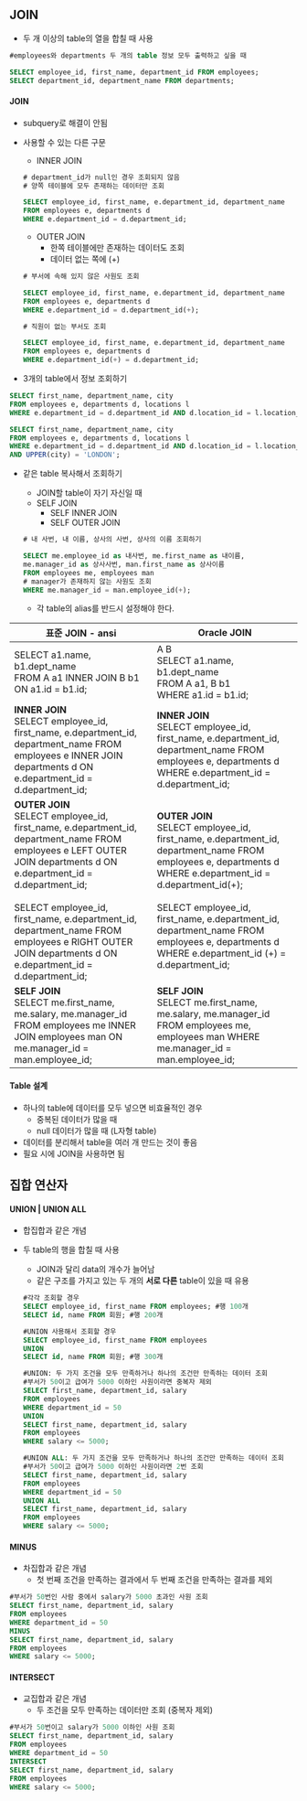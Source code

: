 ## JOIN

* 두 개 이상의 table의 열을 합칠 때 사용

```sql
#employees와 departments 두 개의 table 정보 모두 출력하고 싶을 때

SELECT employee_id, first_name, department_id FROM employees;
SELECT department_id, department_name FROM departments;
```





#### JOIN

* subquery로 해결이 안됨

* 사용할 수 있는 다른 구문

  * INNER JOIN

  ```sql
  # department_id가 null인 경우 조회되지 않음
  # 양쪽 테이블에 모두 존재하는 데이터만 조회
  
  SELECT employee_id, first_name, e.department_id, department_name
  FROM employees e, departments d
  WHERE e.department_id = d.department_id;
  ```

  * OUTER JOIN
    * 한쪽 테이블에만 존재하는 데이터도 조회 
    * 데이터 없는 쪽에 (+)

  ```sql
  # 부서에 속해 있지 않은 사원도 조회
  
  SELECT employee_id, first_name, e.department_id, department_name
  FROM employees e, departments d
  WHERE e.department_id = d.department_id(+);
  ```

  ```sql
  # 직원이 없는 부서도 조회
  
  SELECT employee_id, first_name, e.department_id, department_name
  FROM employees e, departments d
  WHERE e.department_id(+) = d.department_id;
  ```

* 3개의 table에서 정보 조회하기 

```sql
SELECT first_name, department_name, city 
FROM employees e, departments d, locations l 
WHERE e.department_id = d.department_id AND d.location_id = l.location_id;
```

```sql
SELECT first_name, department_name, city 
FROM employees e, departments d, locations l 
WHERE e.department_id = d.department_id AND d.location_id = l.location_id
AND UPPER(city) = 'LONDON';
```

* 같은 table 복사해서 조회하기

  * JOIN할 table이 자기 자신일 때
  * SELF JOIN
    * SELF INNER JOIN
    * SELF OUTER JOIN

  ```sql
  # 내 사번, 내 이름, 상사의 사번, 상사의 이름 조회하기
  
  SELECT me.employee_id as 내사번, me.first_name as 내이름, 
  me.manager_id as 상사사번, man.first_name as 상사이름
  FROM employees me, employees man
  # manager가 존재하지 않는 사원도 조회
  WHERE me.manager_id = man.employee_id(+);
  ```

  * 각 table의 alias를 반드시 설정해야 한다.

| 표준 JOIN - ansi                                             | Oracle JOIN                                                  |
| ------------------------------------------------------------ | ------------------------------------------------------------ |
| SELECT a1.name, b1.dept_name<br />FROM A a1 INNER JOIN B b1<br />ON a1.id = b1.id; | A B<br />SELECT a1.name, b1.dept_name<br />FROM A a1, B b1<br />WHERE a1.id = b1.id; |
| **INNER JOIN**<br />SELECT employee_id, first_name, e.department_id, department_name FROM employees e INNER JOIN departments d ON e.department_id = d.department_id; | **INNER JOIN**<br />SELECT employee_id, first_name, e.department_id, department_name FROM employees e, departments d WHERE e.department_id = d.department_id; |
| **OUTER JOIN**<br />SELECT employee_id, first_name, e.department_id, department_name FROM employees e LEFT OUTER JOIN departments d ON e.department_id = d.department_id;<br /><br />SELECT employee_id, first_name, e.department_id, department_name FROM employees e RIGHT OUTER JOIN departments d ON e.department_id = d.department_id; | **OUTER JOIN**<br />SELECT employee_id, first_name, e.department_id, department_name FROM employees e, departments d WHERE e.department_id = d.department_id(+);<br /><br />SELECT employee_id, first_name, e.department_id, department_name FROM employees e, departments d WHERE e.department_id (+) = d.department_id; |
| **SELF JOIN**<br />SELECT me.first_name, me.salary, me.manager_id FROM employees me INNER JOIN employees man ON me.manager_id = man.employee_id; | **SELF JOIN**<br />SELECT me.first_name, me.salary, me.manager_id FROM employees me, employees man WHERE me.manager_id = man.employee_id; |





#### Table 설계

* 하나의 table에 데이터를 모두 넣으면 비효율적인 경우
  * 중복된 데이터가 많을 때
  * null 데이터가 많을 때 (L자형 table)
* 데이터를 분리해서 table을 여러 개 만드는 것이 좋음
* 필요 시에 JOIN을 사용하면 됨





## 집합 연산자





#### UNION | UNION ALL

* 합집합과 같은 개념

* 두 table의 행을 합칠 때 사용 

  * JOIN과 달리 data의 개수가 늘어남
  * 같은 구조를 가지고 있는 두 개의 **서로 다른** table이 있을 때 유용

  ```sql
  #각각 조회할 경우
  SELECT employee_id, first_name FROM employees; #행 100개
  SELECT id, name FROM 회원; #행 200개
  
  #UNION 사용해서 조회할 경우
  SELECT employee_id, first_name FROM employees
  UNION
  SELECT id, name FROM 회원; #행 300개
  
  #UNION: 두 가지 조건을 모두 만족하거나 하나의 조건만 만족하는 데이터 조회
  #부서가 50이고 급여가 5000 이하인 사원이라면 중복자 제외
  SELECT first_name, department_id, salary
  FROM employees
  WHERE department_id = 50
  UNION
  SELECT first_name, department_id, salary
  FROM employees
  WHERE salary <= 5000;
  
  #UNION ALL: 두 가지 조건을 모두 만족하거나 하나의 조건만 만족하는 데이터 조회
  #부서가 50이고 급여가 5000 이하인 사원이라면 2번 조회
  SELECT first_name, department_id, salary
  FROM employees
  WHERE department_id = 50
  UNION ALL 
  SELECT first_name, department_id, salary
  FROM employees
  WHERE salary <= 5000;
  ```





#### MINUS

* 차집합과 같은 개념
  * 첫 번째 조건을 만족하는 결과에서 두 번째 조건을 만족하는 결과를 제외

```sql
#부서가 50번인 사람 중에서 salary가 5000 초과인 사원 조회
SELECT first_name, department_id, salary
FROM employees
WHERE department_id = 50
MINUS 
SELECT first_name, department_id, salary
FROM employees
WHERE salary <= 5000;
```





#### INTERSECT

* 교집합과 같은 개념
  * 두 조건을 모두 만족하는 데이터만 조회 (중복자 제외)

```sql
#부서가 50번이고 salary가 5000 이하인 사원 조회
SELECT first_name, department_id, salary
FROM employees
WHERE department_id = 50
INTERSECT
SELECT first_name, department_id, salary
FROM employees
WHERE salary <= 5000;
```


